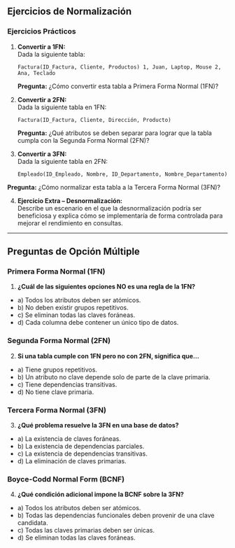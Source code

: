 ## Ejercicios de Normalización

### Ejercicios Prácticos
1. **Convertir a 1FN:**  
   Dada la siguiente tabla:
    ```
    Factura(ID_Factura, Cliente, Productos) 1, Juan, Laptop, Mouse 2, Ana, Teclado
    ```
    **Pregunta:** ¿Cómo convertir esta tabla a Primera Forma Normal (1FN)?

2. **Convertir a 2FN:**  
Dada la siguiente tabla en 1FN:
    ```
    Factura(ID_Factura, Cliente, Dirección, Producto)
    ```
    **Pregunta:** ¿Qué atributos se deben separar para lograr que la tabla cumpla con la Segunda Forma Normal (2FN)?

3. **Convertir a 3FN:**  
Dada la siguiente tabla en 2FN:
    ```
    Empleado(ID_Empleado, Nombre, ID_Departamento, Nombre_Departamento)
    ```
**Pregunta:** ¿Cómo normalizar esta tabla a la Tercera Forma Normal (3FN)?

4. **Ejercicio Extra – Desnormalización:**  
Describe un escenario en el que la desnormalización podría ser beneficiosa y explica cómo se implementaría de forma controlada para mejorar el rendimiento en consultas.

---

## Preguntas de Opción Múltiple

### Primera Forma Normal (1FN)
1. **¿Cuál de las siguientes opciones NO es una regla de la 1FN?**  
- a) Todos los atributos deben ser atómicos.  
- b) No deben existir grupos repetitivos.  
- c) Se eliminan todas las claves foráneas.  
- d) Cada columna debe contener un único tipo de datos.

### Segunda Forma Normal (2FN)
2. **Si una tabla cumple con 1FN pero no con 2FN, significa que…**  
- a) Tiene grupos repetitivos.  
- b) Un atributo no clave depende solo de parte de la clave primaria.  
- c) Tiene dependencias transitivas.  
- d) No tiene clave primaria.

### Tercera Forma Normal (3FN)
3. **¿Qué problema resuelve la 3FN en una base de datos?**  
- a) La existencia de claves foráneas.  
- b) La existencia de dependencias parciales.  
- c) La existencia de dependencias transitivas.  
- d) La eliminación de claves primarias.

### Boyce-Codd Normal Form (BCNF)
4. **¿Qué condición adicional impone la BCNF sobre la 3FN?**  
- a) Todos los atributos deben ser atómicos.  
- b) Todas las dependencias funcionales deben provenir de una clave candidata.  
- c) Todas las claves primarias deben ser únicas.  
- d) Se eliminan todas las claves foráneas.
